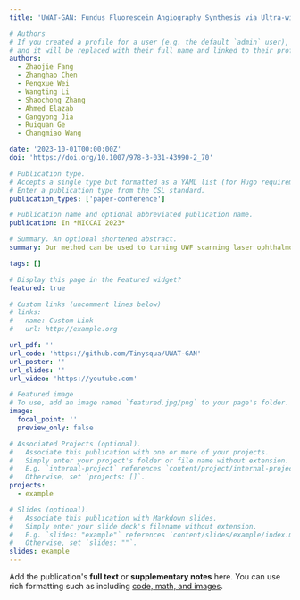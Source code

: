 ```yaml
---
title: 'UWAT-GAN: Fundus Fluorescein Angiography Synthesis via Ultra-wide-angle Transformation Multi-scale GAN'

# Authors
# If you created a profile for a user (e.g. the default `admin` user), write the username (folder name) here
# and it will be replaced with their full name and linked to their profile.
authors:
  - Zhaojie Fang
  - Zhanghao Chen
  - Pengxue Wei
  - Wangting Li
  - Shaochong Zhang
  - Ahmed Elazab
  - Gangyong Jia
  - Ruiquan Ge
  - Changmiao Wang

date: '2023-10-01T00:00:00Z'
doi: 'https://doi.org/10.1007/978-3-031-43990-2_70'

# Publication type.
# Accepts a single type but formatted as a YAML list (for Hugo requirements).
# Enter a publication type from the CSL standard.
publication_types: ['paper-conference']

# Publication name and optional abbreviated publication name.
publication: In *MICCAI 2023*

# Summary. An optional shortened abstract.
summary: Our method can be used to turning UWF scanning laser ophthalmoscopy(UWF-SLO) to the UWF fluorescein angiography(UWF-FFA) and display the tiny vascular lesion areas.

tags: []

# Display this page in the Featured widget?
featured: true

# Custom links (uncomment lines below)
# links:
# - name: Custom Link
#   url: http://example.org

url_pdf: ''
url_code: 'https://github.com/Tinysqua/UWAT-GAN'
url_poster: ''
url_slides: ''
url_video: 'https://youtube.com'

# Featured image
# To use, add an image named `featured.jpg/png` to your page's folder.
image:
  focal_point: ''
  preview_only: false

# Associated Projects (optional).
#   Associate this publication with one or more of your projects.
#   Simply enter your project's folder or file name without extension.
#   E.g. `internal-project` references `content/project/internal-project/index.md`.
#   Otherwise, set `projects: []`.
projects:
  - example

# Slides (optional).
#   Associate this publication with Markdown slides.
#   Simply enter your slide deck's filename without extension.
#   E.g. `slides: "example"` references `content/slides/example/index.md`.
#   Otherwise, set `slides: ""`.
slides: example
---
```


Add the publication's **full text** or **supplementary notes** here. You can use rich formatting such as including [code, math, and images](https://docs.hugoblox.com/content/writing-markdown-latex/).
